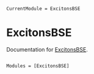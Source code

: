 ```@meta
CurrentModule = ExcitonsBSE
```

# ExcitonsBSE

Documentation for [ExcitonsBSE](https://github.com/BacAmorim/ExcitonsBSE.jl).

```@index
```

```@autodocs
Modules = [ExcitonsBSE]
```
